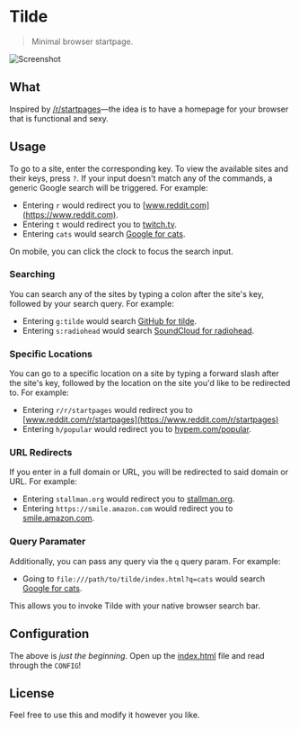# Tilde

> Minimal browser startpage.

![Screenshot](SCREENSHOT.png?raw=true "Screenshot")

## What

Inspired by [/r/startpages](https://www.reddit.com/r/startpages)—the idea is to have a homepage for your browser that is functional and sexy.

## Usage

To go to a site, enter the corresponding key. To view the available sites and their keys, press `?`. If your input doesn't match any of the commands, a generic Google search will be triggered. For example:

- Entering `r` would redirect you to [www.reddit.com](https://www.reddit.com).
- Entering `t` would redirect you to [twitch.tv](https://www.twitch.tv).
- Entering `cats` would search [Google for cats](https://encrypted.google.com/search?q=cats).

On mobile, you can click the clock to focus the search input.

### Searching

You can search any of the sites by typing a colon after the site's key, followed by your search query. For example:

- Entering `g:tilde` would search [GitHub for tilde](https://github.com/search?q=tilde).
- Entering `s:radiohead` would search [SoundCloud for radiohead](https://soundcloud.com/search?q=radiohead).

### Specific Locations

You can go to a specific location on a site by typing a forward slash after the site's key, followed by the location on the site you'd like to be redirected to. For example:

- Entering `r/r/startpages` would redirect you to [www.reddit.com/r/startpages](https://www.reddit.com/r/startpages)
- Entering `h/popular` would redirect you to [hypem.com/popular](http://hypem.com/popular).

### URL Redirects

If you enter in a full domain or URL, you will be redirected to said domain or URL. For example:

- Entering `stallman.org` would redirect you to [stallman.org](https://stallman.org/).
- Entering `https://smile.amazon.com` would redirect you to [smile.amazon.com](https://smile.amazon.com/).

### Query Paramater

Additionally, you can pass any query via the `q` query param. For example:

- Going to `file:///path/to/tilde/index.html?q=cats` would search [Google for cats](https://encrypted.google.com/search?q=cats).

This allows you to invoke Tilde with your native browser search bar.

## Configuration

The above is _just the beginning_. Open up the [index.html](index.html) file and read through the `CONFIG`!

## License

Feel free to use this and modify it however you like.
